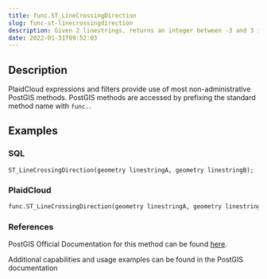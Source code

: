 ```yaml
---
title: func.ST_LineCrossingDirection
slug: func-st-linecrossingdirection
description: Given 2 linestrings, returns an integer between -3 and 3 indicating what kind of crossing behavior exists between them
date: 2022-01-31T09:52:03
---
```



## Description


PlaidCloud expressions and filters provide use of most non-administrative PostGIS methods. PostGIS methods are accessed by prefixing the standard method name with `func.`.



## Examples


### SQL



```
ST_LineCrossingDirection(geometry linestringA, geometry linestringB);
```


### PlaidCloud



```python
func.ST_LineCrossingDirection(geometry linestringA, geometry linestringB)
```


### References


PostGIS Official Documentation for this method can be found [here](https://postgis.net/docs/manual-3.1/ST_LineCrossingDirection.html).



Additional capabilities and usage examples can be found in the PostGIS documentation

